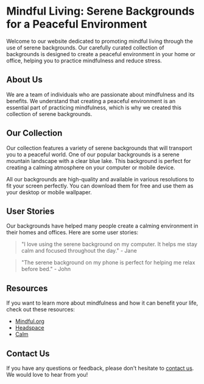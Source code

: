 <!--font:Poppins-->

# Mindful Living: Serene Backgrounds for a Peaceful Environment

Welcome to our website dedicated to promoting mindful living through the use of serene backgrounds. Our carefully curated collection of backgrounds is designed to create a peaceful environment in your home or office, helping you to practice mindfulness and reduce stress.

## About Us

We are a team of individuals who are passionate about mindfulness and its benefits. We understand that creating a peaceful environment is an essential part of practicing mindfulness, which is why we created this collection of serene backgrounds.

## Our Collection

Our collection features a variety of serene backgrounds that will transport you to a peaceful world. One of our popular backgrounds is a serene mountain landscape with a clear blue lake. This background is perfect for creating a calming atmosphere on your computer or mobile device.

All our backgrounds are high-quality and available in various resolutions to fit your screen perfectly. You can download them for free and use them as your desktop or mobile wallpaper.

## User Stories

Our backgrounds have helped many people create a calming environment in their homes and offices. Here are some user stories:

> "I love using the serene background on my computer. It helps me stay calm and focused throughout the day." - Jane

> "The serene background on my phone is perfect for helping me relax before bed." - John

## Resources

If you want to learn more about mindfulness and how it can benefit your life, check out these resources:

- [Mindful.org](#)
- [Headspace](#)
- [Calm](#)

## Contact Us

If you have any questions or feedback, please don't hesitate to [contact us](#). We would love to hear from you!

<!--

Write me content for website with wallpaper which alt text is:

"A serene mountain landscape with a clear blue lake for a meditation or wellness website"

The name/title of the page should not be 1:1 copy of the alt text but rather a real content of the website which is using this wallpaper.

- Use markdown format 
- Start with heading
- Heading should be short and concise
- The content should look like a real website 
- The website should not be about the wallpaper, wallpaper is just a related background
- Heading should be contain work "wallpaper" or "background"
- Include real sections like references, contact, user stories, etc. use things relevant to the page purpose.
- Feel free to use structure like headings, bullets, numbering, blockquotes, paragraphs, horizontal lines, etc.
- You can use formatting like bold or _italic_
- You can include UTF-8 emojis
- Links should be only #hash anchors (and you can refer to the document itself)
- Do not include images


---


# Serenity Wallpapers for Your Mindful Lifestyle

Welcome to our collection of serene wallpapers that will help you create a peaceful atmosphere in your home or office. Our wallpapers are carefully curated to bring tranquility and calmness to your daily life.

## About Us

We are a team of passionate individuals who believe in the power of mindfulness and meditation. We understand how important it is to have a peaceful environment to practice mindfulness, and that's why we created this collection of serene wallpapers.

## Our Collection

Our collection features a variety of serene wallpapers that will transport you to a peaceful world. One of our popular wallpapers is a serene mountain landscape with a clear blue lake. This wallpaper is perfect for a meditation or wellness website. 

All our wallpapers are high-quality and available in various resolutions to fit your screen perfectly. You can download them for free and use them on your desktop, laptop, or mobile device.

## User Stories

Our wallpapers have helped many people create a calming environment in their homes and offices. Here are some user stories:

> "I work in a stressful environment, and having a serene wallpaper on my desktop helps me stay calm and focused throughout the day." - Jane

> "I love meditating, and the serene wallpaper on my phone helps me get into the right mindset." - John

## References

If you want to learn more about mindfulness and meditation, check out these resources:

- [Mindful.org](#)
- [Headspace](#)
- [Calm](#)

## Contact Us

If you have any questions or feedback, please don't hesitate to [contact us](#). We would love to hear from you!


---


Heading should not include word "wallpaper". The website should not be about the wallpaper itself, wallpaper is just a related background, rewrite whole content.


---


# Mindful Living: Serene Backgrounds for a Peaceful Environment

Welcome to our website dedicated to promoting mindful living through the use of serene backgrounds. Our carefully curated collection of backgrounds is designed to create a peaceful environment in your home or office, helping you to practice mindfulness and reduce stress.

## About Us

We are a team of individuals who are passionate about mindfulness and its benefits. We understand that creating a peaceful environment is an essential part of practicing mindfulness, which is why we created this collection of serene backgrounds.

## Our Collection

Our collection features a variety of serene backgrounds that will transport you to a peaceful world. One of our popular backgrounds is a serene mountain landscape with a clear blue lake. This background is perfect for creating a calming atmosphere on your computer or mobile device.

All our backgrounds are high-quality and available in various resolutions to fit your screen perfectly. You can download them for free and use them as your desktop or mobile wallpaper.

## User Stories

Our backgrounds have helped many people create a calming environment in their homes and offices. Here are some user stories:

> "I love using the serene background on my computer. It helps me stay calm and focused throughout the day." - Jane

> "The serene background on my phone is perfect for helping me relax before bed." - John

## Resources

If you want to learn more about mindfulness and how it can benefit your life, check out these resources:

- [Mindful.org](#)
- [Headspace](#)
- [Calm](#)

## Contact Us

If you have any questions or feedback, please don't hesitate to [contact us](#). We would love to hear from you!


---


Write me a Google font which is best fitting for the website.

Pick from the list:
- Dancing Script
- Great Vibes
- Cinzel
- Montserrat
- Roboto
- Cormorant Garamond
- Cabin
- Lobster
- Alegreya
- Inter
- Raleway
- IBM Plex Sans
- Creepster
- Barlow Condensed
- Playfair Display
- Poppins
- Cinzel Decorative
- Orbitron
- Exo 2
- Futura
- Open Sans
- Lato


Write just the font name nothing else.


---


Poppins

-->
